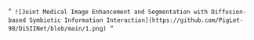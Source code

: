    “`
      ![Joint Medical Image Enhancement and Segmentation with Diffusion-based Symbiotic Information Interaction](https://github.com/PigLet-98/DiSIINet/blob/main/1.png)
      “`
